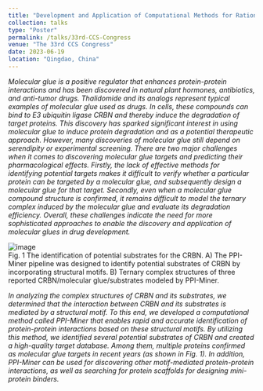 ```yaml
---
title: "Development and Application of Computational Methods for Rational Design of Molecular Glue"
collection: talks
type: "Poster"
permalink: /talks/33rd-CCS-Congress
venue: "The 33rd CCS Congress"
date: 2023-06-19
location: "Qingdao, China"
---
```


_Molecular glue is a positive regulator that enhances protein-protein interactions and has been discovered in natural plant hormones, antibiotics, and anti-tumor drugs. Thalidomide and its analogs represent typical examples of molecular glue used as drugs. In cells, these compounds can bind to E3 ubiquitin ligase CRBN and thereby induce the degradation of target proteins. This discovery has sparked significant interest in using molecular glue to induce protein degradation and as a potential therapeutic approach. However, many discoveries of molecular glue still depend on serendipity or experimental screening. There are two major challenges when it comes to discovering molecular glue targets and predicting their pharmacological effects. Firstly, the lack of effective methods for identifying potential targets makes it difficult to verify whether a particular protein can be targeted by a molecular glue, and subsequently design a molecular glue for that target. Secondly, even when a molecular glue compound structure is confirmed, it remains difficult to model the ternary complex induced by the molecular glue and evaluate its degradation efficiency. Overall, these challenges indicate the need for more sophisticated approaches to enable the discovery and application of molecular glues in drug development._   

![image](https://github.com/Wang-Lin-boop/wang-lin-boop.github.io/assets/58931275/6ee06940-90d9-4cd7-8281-f028c77c169f)   
Fig. 1 The identification of potential substrates for the CRBN. A) The PPI-Miner pipeline was designed to identify potential substrates of CRBN by incorporating structural motifs. B) Ternary complex structures of three reported CRBN/molecular glue/substrates modeled by PPI-Miner.

_In analyzing the complex structures of CRBN and its substrates, we determined that the interaction between CRBN and its substrates is mediated by a structural motif. To this end, we developed a computational method called PPI-Miner that enables rapid and accurate identification of protein-protein interactions based on these structural motifs. By utilizing this method, we identified several potential substrates of CRBN and created a high-quality target database. Among them, multiple proteins confirmed as molecular glue targets in recent years (as shown in Fig. 1). In addition, PPI-Miner can be used for discovering other motif-mediated protein-protein interactions, as well as searching for protein scaffolds for designing mini-protein binders._   

